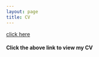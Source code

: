 ```yaml
---
layout: page
title: CV
---
```




<!-- <html>
  <body>
  <img align="right" width="250" height="286" src="/CV_photo.jpg">
  </body>
</html> -->


[click here](https://maumitabhaumik.github.io/Bhaumik_CV__.pdf)

<h4>Click the above link to view my CV</h4> 







